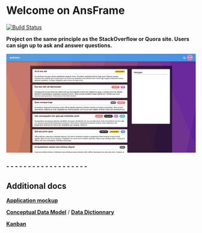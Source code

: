 # Welcome on AnsFrame

[![Build Status](https://travis-ci.com/Eredost/AnsFrame.svg?branch=master)](https://travis-ci.com/Eredost/AnsFrame)

**Project on the same principle as the StackOverflow or Quora site. Users can sign up to ask and answer questions.**

![](docs/homepage.PNG)

### - - - - - - - - - - - - - - - - - - -

## Additional docs

**[Application mockup](https://www.figma.com/file/6gf7N2G7k97br12bVO8m30/QAWebsite?node-id=0%3A1)**

**[Conceptual Data Model](docs/MCD.md)** / **[Data Dictionnary](docs/DD.md)**

**[Kanban](https://trello.com/b/Rn90Wuab/qawebsite)**